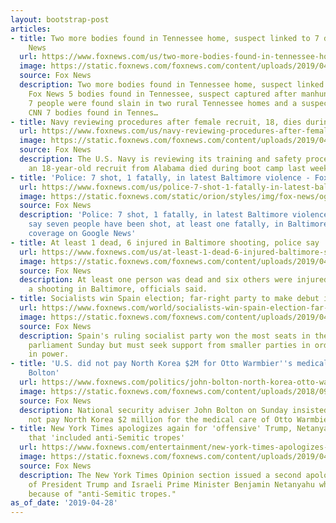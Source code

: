 ```yaml
---
layout: bootstrap-post
articles:
- title: Two more bodies found in Tennessee home, suspect linked to 7 deaths - Fox
    News
  url: https://www.foxnews.com/us/two-more-bodies-found-in-tennessee-home-suspect-7-deaths
  image: https://static.foxnews.com/foxnews.com/content/uploads/2019/04/e8063e2c-1024-preview.jpg
  source: Fox News
  description: Two more bodies found in Tennessee home, suspect linked to 7 deaths
    Fox News 5 bodies found in Tennessee, suspect captured after manhunt Yahoo News
    7 people were found slain in two rural Tennessee homes and a suspect is in custody
    CNN 7 bodies found in Tennes…
- title: Navy reviewing procedures after female recruit, 18, dies during boot camp
  url: https://www.foxnews.com/us/navy-reviewing-procedures-after-female-recruit-18-dead-boot-camp
  image: https://static.foxnews.com/foxnews.com/content/uploads/2019/04/Kelsey-Nobles-.jpg
  source: Fox News
  description: The U.S. Navy is reviewing its training and safety procedures after
    an 18-year-old recruit from Alabama died during boot camp last week.
- title: 'Police: 7 shot, 1 fatally, in latest Baltimore violence - Fox News'
  url: https://www.foxnews.com/us/police-7-shot-1-fatally-in-latest-baltimore-violence
  image: https://static.foxnews.com/static/orion/styles/img/fox-news/og/og-fox-news.png
  source: Fox News
  description: 'Police: 7 shot, 1 fatally, in latest Baltimore violence Fox News Authorities
    say seven people have been shot, at least one fatally, in Baltimore. View full
    coverage on Google News'
- title: At least 1 dead, 6 injured in Baltimore shooting, police say
  url: https://www.foxnews.com/us/at-least-1-dead-6-injured-baltimore-shooting
  image: https://static.foxnews.com/foxnews.com/content/uploads/2019/04/c65b811b-crime-scene-iStock.jpg
  source: Fox News
  description: At least one person was dead and six others were injured Sunday following
    a shooting in Baltimore, officials said.
- title: Socialists win Spain election; far-right party to make debut in parliament
  url: https://www.foxnews.com/world/socialists-win-spain-election-far-right-party-to-debut-in-parliament
  image: https://static.foxnews.com/foxnews.com/content/uploads/2019/04/Spain-Elections-Reuters.jpg
  source: Fox News
  description: Spain's ruling socialist party won the most seats in the country's
    parliament Sunday but must seek support from smaller parties in order to stay
    in power.
- title: 'U.S. did not pay North Korea $2M for Otto Warmbier''s medical bills: John
    Bolton'
  url: https://www.foxnews.com/politics/john-bolton-north-korea-otto-warmbier-medical-bills
  image: https://static.foxnews.com/foxnews.com/content/uploads/2018/09/b3b9199a07e44a5fbfa7573b01a5e22d.jpg
  source: Fox News
  description: National security adviser John Bolton on Sunday insisted the U.S. did
    not pay North Korea $2 million for the medical care of Otto Warmbier.
- title: New York Times apologizes again for 'offensive' Trump, Netanyahu cartoon
    that 'included anti-Semitic tropes'
  url: https://www.foxnews.com/entertainment/new-york-times-apologizes-again-for-offensive-trump-netanyahu-cartoon-anti-semitic-tropes
  image: https://static.foxnews.com/foxnews.com/content/uploads/2019/04/trump-netanyahu-AP.jpg
  source: Fox News
  description: The New York Times Opinion section issued a second apology Sunday over a cartoon
    of President Trump and Israeli Prime Minister Benjamin Netanyahu which was called offensive
    because of "anti-Semitic tropes."
as_of_date: '2019-04-28'
---
```


